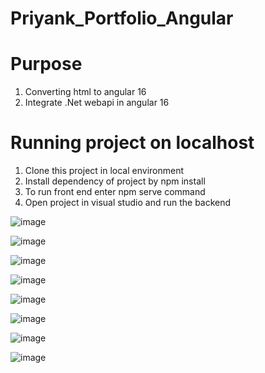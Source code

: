 # Priyank_Portfolio_Angular

# Purpose
1. Converting html to angular 16
2. Integrate .Net webapi in angular 16

# Running project on localhost

1. Clone this project in local environment
2. Install dependency of project by npm install
3. To run front end enter npm serve command
4. Open project in visual studio and run the backend



![image](https://github.com/ppatel08/Priyank_Portfolio_Angular/assets/8660875/bde86ebe-a515-4ee0-9723-1ea3b1dfff06)

![image](https://github.com/ppatel08/Priyank_Portfolio_Angular/assets/8660875/127003a8-ea64-44ec-bc5b-296a121f57e7)

![image](https://github.com/ppatel08/Priyank_Portfolio_Angular/assets/8660875/c098aca8-376a-485d-8e49-f070a401fbb3)

![image](https://github.com/ppatel08/Priyank_Portfolio_Angular/assets/8660875/396a9d7c-c23b-4c42-a8da-68c049c56bf8)


![image](https://github.com/ppatel08/Priyank_Portfolio_Angular/assets/8660875/d952c0fd-7d88-4aa5-b226-eff97b327854)


![image](https://github.com/ppatel08/Priyank_Portfolio_Angular/assets/8660875/07d5b562-2098-4fd0-91fc-cebbc49b4d2f)


![image](https://github.com/ppatel08/Priyank_Portfolio_Angular/assets/8660875/a699d655-08c7-46cd-bbc2-ac44b0efbfc8)


![image](https://github.com/ppatel08/Priyank_Portfolio_Angular/assets/8660875/d0c22539-77f7-4aa4-9fba-682d78f9aa56)


